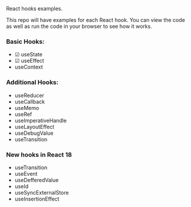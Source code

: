 React hooks examples.

This repo will have examples for each React hook. You can view the code as well as run the code in your browser to see how it works.

### Basic Hooks: 
- ☑ useState
- ☑ useEffect
- useContext

### Additional Hooks:
- useReducer
- useCallback
- useMemo
- useRef
- useImperativeHandle
- useLayoutEffect
- useDebugValue
- useTransition


### New hooks in React 18
- useTransition
- useEvent
- useDefferedValue
- useId
- useSyncExternalStore
- useInsertionEffect

